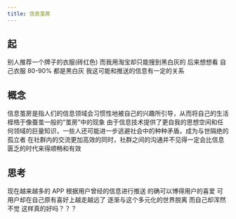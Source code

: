 ```yaml
---
title: 信息茧房
---
```


## 起

别人推荐一个牌子的衣服(砖红色) 而我用淘宝却只能搜到黑白灰的 
后来想想看 自己衣服 80-90% 都是黑白灰 我这可能和推送的信息有一定的关系


## 概念

信息茧房是指人们的信息领域会习惯性地被自己的兴趣所引导，从而将自己的生活桎梏于像蚕茧一般的“茧房”中的现象
由于信息技术提供了更自我的思想空间和任何领域的巨量知识，一些人还可能进一步逃避社会中的种种矛盾，成为与世隔绝的孤立者 
在社群内的交流更加高效的同时，社群之间的沟通并不见得一定会比信息匮乏的时代来得顺畅和有效


## 思考

现在越来越多的 APP 根据用户曾经的信息进行推送 的确可以博得用户的喜爱 可用户却在自己原有喜好上越走越远了
逐渐与这个多元化的世界脱离 而自己却浑然不觉 这样真的好吗？？？ 
